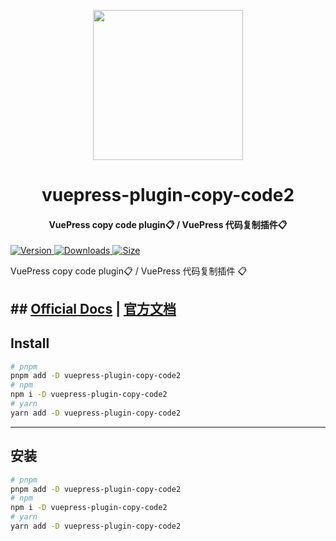 <!-- markdownlint-disable -->
<p align="center">
  <img width="240" src="https://plugin-copy-code2.vuejs.press/logo.svg" style="text-align: center;">
</p>
<h1 align="center">vuepress-plugin-copy-code2</h1>
<h4 align="center">VuePress copy code plugin📋 / VuePress 代码复制插件📋</h4>

[![Version](https://img.shields.io/npm/v/vuepress-plugin-copy-code2.svg?style=flat-square&logo=npm) ![Downloads](https://img.shields.io/npm/dm/vuepress-plugin-copy-code2.svg?style=flat-square&logo=npm) ![Size](https://img.shields.io/bundlephobia/min/vuepress-plugin-copy-code2?style=flat-square&logo=npm)](https://www.npmjs.com/package/vuepress-plugin-copy-code2)

<!-- markdownlint-restore -->

VuePress copy code plugin📋 / VuePress 代码复制插件 📋

## ## [Official Docs](https://plugin-copy-code2.vuejs.press/) | [官方文档](https://plugin-copy-code2.vuejs.press/zh/)

## Install

```bash
# pnpm
pnpm add -D vuepress-plugin-copy-code2
# npm
npm i -D vuepress-plugin-copy-code2
# yarn
yarn add -D vuepress-plugin-copy-code2
```

---

## 安装

```bash
# pnpm
pnpm add -D vuepress-plugin-copy-code2
# npm
npm i -D vuepress-plugin-copy-code2
# yarn
yarn add -D vuepress-plugin-copy-code2
```
